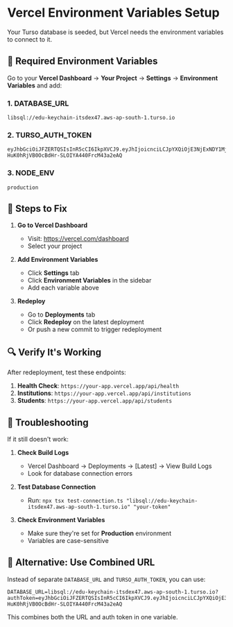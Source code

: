 # Vercel Environment Variables Setup

Your Turso database is seeded, but Vercel needs the environment variables to connect to it.

## 🔧 **Required Environment Variables**

Go to your **Vercel Dashboard** → **Your Project** → **Settings** → **Environment Variables** and add:

### 1. DATABASE_URL
```
libsql://edu-keychain-itsdex47.aws-ap-south-1.turso.io
```

### 2. TURSO_AUTH_TOKEN
```
eyJhbGciOiJFZERTQSIsInR5cCI6IkpXVCJ9.eyJhIjoicnciLCJpYXQiOjE3NjExNDY1MjEsImlkIjoiYjc2NzFhNjgtZmM4Ni00ODlmLWIwMDItOWUwYjUzNjc0ZTIwIiwicmlkIjoiMmMyNjgyNDEtMjQ5MS00MTU5LWI0M2QtNjFiZTAyNzU4YzdjIn0.YGeid_QxqbDWlBmHvfFciwkPyTQVv0foNnDk62IdqLZ9eaYl-HuK0hRjVB0OcBdHr-SLOIYA440FrcM43a2eAQ
```

### 3. NODE_ENV
```
production
```

## 🚀 **Steps to Fix**

1. **Go to Vercel Dashboard**
   - Visit: https://vercel.com/dashboard
   - Select your project

2. **Add Environment Variables**
   - Click **Settings** tab
   - Click **Environment Variables** in the sidebar
   - Add each variable above

3. **Redeploy**
   - Go to **Deployments** tab
   - Click **Redeploy** on the latest deployment
   - Or push a new commit to trigger redeployment

## 🔍 **Verify It's Working**

After redeployment, test these endpoints:

1. **Health Check**: `https://your-app.vercel.app/api/health`
2. **Institutions**: `https://your-app.vercel.app/api/institutions`
3. **Students**: `https://your-app.vercel.app/api/students`

## 🐛 **Troubleshooting**

If it still doesn't work:

1. **Check Build Logs**
   - Vercel Dashboard → Deployments → [Latest] → View Build Logs
   - Look for database connection errors

2. **Test Database Connection**
   - Run: `npx tsx test-connection.ts "libsql://edu-keychain-itsdex47.aws-ap-south-1.turso.io" "your-token"`

3. **Check Environment Variables**
   - Make sure they're set for **Production** environment
   - Variables are case-sensitive

## 📝 **Alternative: Use Combined URL**

Instead of separate `DATABASE_URL` and `TURSO_AUTH_TOKEN`, you can use:

```
DATABASE_URL=libsql://edu-keychain-itsdex47.aws-ap-south-1.turso.io?authToken=eyJhbGciOiJFZERTQSIsInR5cCI6IkpXVCJ9.eyJhIjoicnciLCJpYXQiOjE3NjExNDY1MjEsImlkIjoiYjc2NzFhNjgtZmM4Ni00ODlmLWIwMDItOWUwYjUzNjc0ZTIwIiwicmlkIjoiMmMyNjgyNDEtMjQ5MS00MTU5LWI0M2QtNjFiZTAyNzU4YzdjIn0.YGeid_QxqbDWlBmHvfFciwkPyTQVv0foNnDk62IdqLZ9eaYl-HuK0hRjVB0OcBdHr-SLOIYA440FrcM43a2eAQ
```

This combines both the URL and auth token in one variable.
